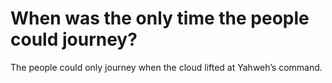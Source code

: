 # When was the only time the people could journey?

The people could only journey when the cloud lifted at Yahweh’s command.
